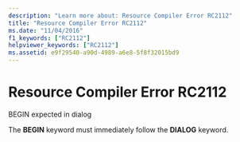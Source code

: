 ```yaml
---
description: "Learn more about: Resource Compiler Error RC2112"
title: "Resource Compiler Error RC2112"
ms.date: "11/04/2016"
f1_keywords: ["RC2112"]
helpviewer_keywords: ["RC2112"]
ms.assetid: e9f29540-a90d-4989-a6e8-5f8f32015bd9
---
```

# Resource Compiler Error RC2112

BEGIN expected in dialog

The **BEGIN** keyword must immediately follow the **DIALOG** keyword.
